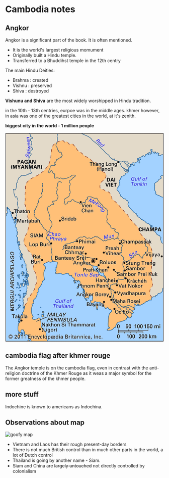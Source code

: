 Cambodia notes
========

Angkor
--------

Angkor is a significant part of the book. It is often mentioned.
 - It is the world's largest religious momument
 - Originally built a Hindu temple.
 - Transferred to a Bhuddihst temple in the 12th centry

 The main Hindu Deities:
 - Brahma : created
 - Vishnu : preserved
 - Shiva : destroyed

 **Vishunu and Shiva** are the most widely worshipped in Hindu tradition.

in the 10th - 13th centries, eurpoe was in the middle ages. khmer however, in asia was one of the greatest cities in the world, at it's zenith.

**biggest city in the world - 1 million people**

![The Khmer empire at it's zenith](/C%20APHUG/khmer10-13th.png)

cambodia flag after khmer rouge
-----------
The Angkor temple is on the cambodia flag, even in contrast with the anti-religion doctrine of the Khmer Rouge as it weas a major symbol for the former greatness of the khmer people.

more stuff 
-------
Indochine is known to americans as Indochina.


Observations about map
-----------------

![goofy map](/C%20APHUG/1870colonialSEasia.png)

- Vietnam and Laos has their rough present-day borders
- There is not much British control than in much other parts in the world, a lot of Dutch control
- Thailand is going by another name - Siam.
- Siam and China are ~~largely untouched~~ not directly controlled by colonialism





